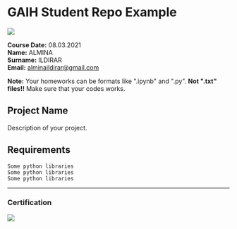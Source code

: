 # GAIH Student Repo Example
![](img/newlogo.png)

**Course Date:** 08.03.2021  
**Name:** ALMINA  
**Surname:** ILDIRAR  
**Email:** alminaildirar@gmail.com  

**Note:** Your homeworks can be formats like ".ipynb" and ".py". **Not ".txt" files!!** Make sure that your codes works.  

## Project Name
Description of your project.

## Requirements
```
Some python libraries
Some python libraries
Some python libraries
```
---

### Certification
![](img/TopLearnerCertificate.png)

